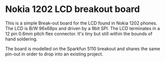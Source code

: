 Nokia 1202 LCD breakout board
=============================

This is a simple Break-out board for the LCD found in Nokia 1202 phones.
The LCD is B/W 96x68px and driven by a 9bit SPI. 
The LCD terminates in a 12 pin 0.6mm pitch flex connector. 
It's tiny but still within the bounds of hand soldering.

The board is modelled on the Sparkfun 5110 breakout and shares 
the same pin-out in order to drop into an existing project.
